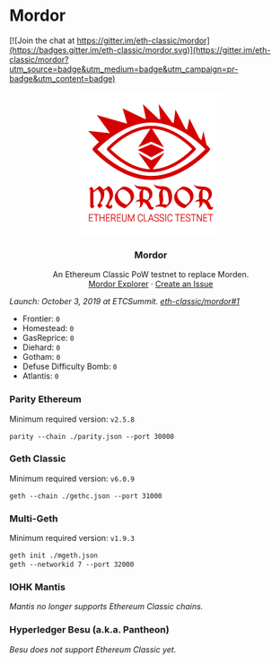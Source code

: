 # Mordor
[![Join the chat at https://gitter.im/eth-classic/mordor](https://badges.gitter.im/eth-classic/mordor.svg)](https://gitter.im/eth-classic/mordor?utm_source=badge&utm_medium=badge&utm_campaign=pr-badge&utm_content=badge)

<p align="center">
<img src="https://github.com/stevanlohja/ETC_Gifs/blob/master/mordor_testnet/mordor_logo.png?raw=true">
</p>

<center>
  <h3 align="center">Mordor</h3>
  <p align="center">
    An Ethereum Classic PoW testnet to replace Morden.
    <br />
    <a href="https://mordorexplorer.ethernode.io/">Mordor Explorer</a>
    ·
    <a href="https://github.com/eth-classic/mordor/issues/new">Create an Issue</a>
  </p>
</center>

_Launch: October 3, 2019 at ETCSummit. [eth-classic/mordor#1](https://github.com/eth-classic/mordor/issues/1)_

- Frontier: `0`
- Homestead: `0`
- GasReprice: `0`
- Diehard: `0`
- Gotham: `0`
- Defuse Difficulty Bomb: `0`
- Atlantis: `0`

### Parity Ethereum

Minimum required version: `v2.5.8`

```
parity --chain ./parity.json --port 30000
```

### Geth Classic

Minimum required version: `v6.0.9`

```
geth --chain ./gethc.json --port 31000
```

### Multi-Geth

Minimum required version: `v1.9.3`

```
geth init ./mgeth.json
geth --networkid 7 --port 32000
```

### IOHK Mantis

_Mantis no longer supports Ethereum Classic chains._

### Hyperledger Besu (a.k.a. Pantheon)

_Besu does not support Ethereum Classic yet._
